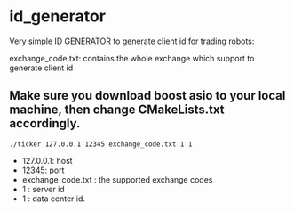 # id_generator

Very simple ID GENERATOR to generate client id for trading robots:

exchange_code.txt: contains the whole exchange which support to generate client id

## Make sure you download boost asio to your local machine, then change CMakeLists.txt accordingly.

```shell
./ticker 127.0.0.1 12345 exchange_code.txt 1 1
```

* 127.0.0.1: host
* 12345: port
* exchange_code.txt : the supported exchange codes
* 1 : server id
* 1 : data center id.

